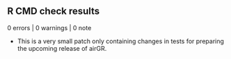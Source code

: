 ## R CMD check results

0 errors | 0 warnings | 0 note

* This is a very small patch only containing changes in tests for preparing the upcoming release of airGR.
